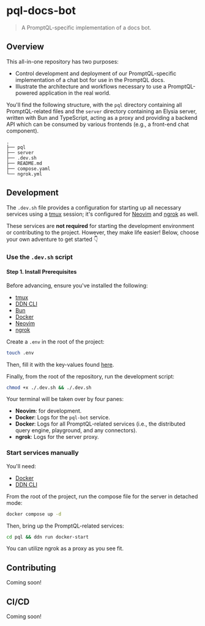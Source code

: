 # pql-docs-bot

> A PromptQL-specific implementation of a docs bot.

## Overview

This all-in-one repository has two purposes:

- Control development and deployment of our PromptQL-specific implementation of a chat bot for use in the PromptQL docs.
- Illustrate the architecture and workflows necessary to use a PromptQL-powered application in the real world.

You'll find the following structure, with the `pql` directory containing all PromptQL-related files and the `server`
directory containing an Elysia server, written with Bun and TypeScript, acting as a proxy and providing a backend API
which can be consumed by various frontends (e.g., a front-end chat component).

```plaintext
.
├── pql
├── server
├── .dev.sh
├── README.md
├── compose.yaml
└── ngrok.yml
```

## Development

The `.dev.sh` file provides a configuration for starting up all necessary services using a [tmux](https://github.com/tmux/tmux/wiki) session; it's configured
for [Neovim](https://neovim.io/) and [ngrok](https://ngrok.com/) as well.

These services are **not required** for starting the development environment or contributing to the project. However,
they make life easier! Below, choose your own adventure to get started 👇

### Use the `.dev.sh` script

#### Step 1. Install Prerequisites

Before advancing, ensure you've installed the following:

- [tmux](https://github.com/tmux/tmux/wiki)
- [DDN CLI](https://promptql.io/docs/reference/cli/installation/)
- [Bun](https://bun.sh/docs/installation)
- [Docker](https://docs.docker.com/get-docker/)
- [Neovim](https://github.com/neovim/neovim/wiki/Installing-Neovim)
- [ngrok](https://ngrok.com/download)

Create a `.env` in the root of the project:

```sh
touch .env
```

Then, fill it with the key-values found [here](#).

Finally, from the root of the repository, run the development script:

```sh
chmod +x ./.dev.sh && ./.dev.sh
```

Your terminal will be taken over by four panes:

- **Neovim**: for development.
- **Docker**: Logs for the `pql-bot` service.
- **Docker**: Logs for all PromptQL-related services (i.e., the distributed query engine, playground, and any connectors).
- **ngrok**: Logs for the server proxy.

### Start services manually

You'll need:

- [Docker](https://docs.docker.com/get-docker/)
- [DDN CLI](https://promptql.io/docs/reference/cli/installation/)

From the root of the project, run the compose file for the server in detached mode:

```sh
docker compose up -d
```

Then, bring up the PromptQL-related services:

```sh
cd pql && ddn run docker-start
```

You can utilize ngrok as a proxy as you see fit.

## Contributing

Coming soon!

## CI/CD

Coming soon!
